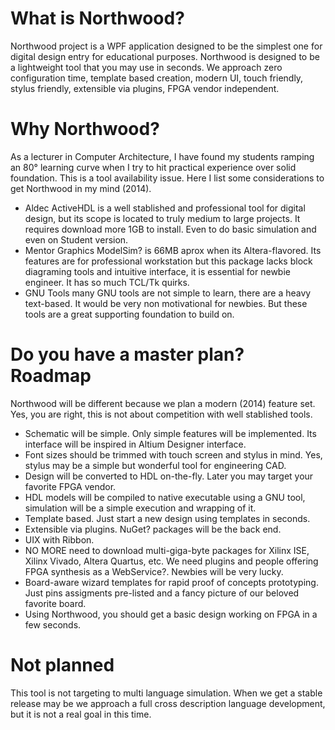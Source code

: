 # What is Northwood?

Northwood project is a WPF application designed to be the simplest one for digital design entry for educational purposes. Northwood is designed to be a lightweight tool that you may use in seconds. We approach zero configuration time, template based creation, modern UI, touch friendly, stylus friendly, extensible via plugins, FPGA vendor independent.

# Why Northwood?

As a lecturer in Computer Architecture, I have found my students ramping an 80° learning curve when I try to hit practical experience over solid foundation. This is a tool availability issue. Here I list some considerations to get Northwood in my mind (2014).

- Aldec ActiveHDL is a well stablished and professional tool for digital design, but its scope is located to truly medium to large projects. It requires download more 1GB to install. Even to do basic simulation and even on Student version.
- Mentor Graphics ModelSim? is 66MB aprox when its Altera-flavored. Its features are for professional workstation but this package lacks block diagraming tools and intuitive interface, it is essential for newbie engineer. It has so much TCL/Tk quirks.
- GNU Tools many GNU tools are not simple to learn, there are a heavy text-based. It would be very non motivational for newbies. But these tools are a great supporting foundation to build on.

# Do you have a master plan? Roadmap

Northwood will be different because we plan a modern (2014) feature set. Yes, you are right, this is not about competition with well stablished tools.

- Schematic will be simple. Only simple features will be implemented. Its interface will be inspired in Altium Designer interface.
- Font sizes should be trimmed with touch screen and stylus in mind. Yes, stylus may be a simple but wonderful tool for engineering CAD.
- Design will be converted to HDL on-the-fly. Later you may target your favorite FPGA vendor.
- HDL models will be compiled to native executable using a GNU tool, simulation will be a simple execution and wrapping of it.
- Template based. Just start a new design using templates in seconds.
- Extensible via plugins. NuGet? packages will be the back end.
- UIX with Ribbon.
- NO MORE need to download multi-giga-byte packages for Xilinx ISE, Xilinx Vivado, Altera Quartus, etc. We need plugins and people offering FPGA synthesis as a WebService?. Newbies will be very lucky.
- Board-aware wizard templates for rapid proof of concepts prototyping. Just pins assigments pre-listed and a fancy picture of our beloved favorite board.
- Using Northwood, you should get a basic design working on FPGA in a few seconds.

# Not planned

This tool is not targeting to multi language simulation. When we get a stable release may be we approach a full cross description language development, but it is not a real goal in this time.
